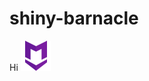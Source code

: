 # shiny-barnacle
Hi
![alt text](https://github.com/adam-p/markdown-here/raw/master/src/common/images/icon48.png "Logo Title Text 1")
